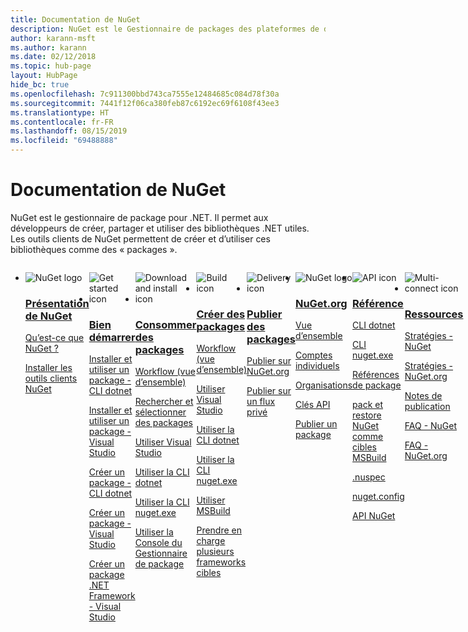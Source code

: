 ```yaml
---
title: Documentation de NuGet
description: NuGet est le Gestionnaire de packages des plateformes de développement Microsoft, y compris .NET. Les outils clients de NuGet permettent de créer et d’utiliser des packages.
author: karann-msft
ms.author: karann
ms.date: 02/12/2018
ms.topic: hub-page
layout: HubPage
hide_bc: true
ms.openlocfilehash: 7c911300bbd743ca7555e12484685c084d78f30a
ms.sourcegitcommit: 7441f12f06ca380feb87c6192ec69f6108f43ee3
ms.translationtype: HT
ms.contentlocale: fr-FR
ms.lasthandoff: 08/15/2019
ms.locfileid: "69488888"
---
```

<div id="main" class="v2">
    <div class="container">
        <h1>Documentation de NuGet</h1>
        <p>NuGet est le gestionnaire de package pour .NET. Il permet aux développeurs de créer, partager et utiliser des bibliothèques .NET utiles. Les outils clients de NuGet permettent de créer et d’utiliser ces bibliothèques comme des « packages ».</p> 

<ul id="index1" class="cardsF panelContent singlePanelContent cols cols4" style="float: left; display: flex!important;">
    <li>
        <div class="cardSize">
            <div class="cardPadding">
                <div class="card">
                    <div class="cardImageOuter">
                        <div class="cardImage">
                            <img src="https://docs.microsoft.com/media/logos/logo_nuget.svg" alt="NuGet logo" />
                        </div>
                    </div>
                    <div class="cardText">
                        <h3><a href="what-is-nuget.md">Présentation de NuGet</a></h3>
                        <p>
                            <a href="what-is-nuget.md">Qu’est-ce que NuGet ?</a>
                        </p>
                        <p>
                            <a href="install-nuget-client-tools.md">Installer les outils clients NuGet</a>
                        </p>
                    </div>
                </div>
            </div>
        </div>
    </li>
    <li>
        <div class="cardSize">
            <div class="cardPadding">
                <div class="card">
                    <div class="cardImageOuter">
                        <div class="cardImage">
                            <img src="https://docs.microsoft.com/media/common/i_get-started.svg" alt="Get started icon" />
                        </div>
                    </div>
                    <div class="cardText">
                        <h3><a href="install-nuget-client-tools.md">Bien démarrer</a></h3>
                        <p>
                            <a href="quickstart/install-and-use-a-package-using-the-dotnet-cli.md">Installer et utiliser un package - CLI dotnet</a>
                        </p>
                        <p>
                            <a href="quickstart/install-and-use-a-package-in-visual-studio.md">Installer et utiliser un package - Visual Studio</a>
                        </p>
                        <p>
                            <a href="quickstart/create-and-publish-a-package-using-the-dotnet-cli.md">Créer un package - CLI dotnet</a>
                        </p>
                        <p>
                            <a href="quickstart/create-and-publish-a-package-using-visual-studio.md">Créer un package - Visual Studio</a>
                        </p>
                        <p>
                            <a href="quickstart/create-and-publish-a-package-using-visual-studio-net-framework.md">Créer un package .NET Framework - Visual Studio</a>
                        </p>
                    </div>
                </div>
            </div>
        </div>
    </li>
    <li>
        <div class="cardSize">
            <div class="cardPadding">
                <div class="card">
                    <div class="cardImageOuter">
                        <div class="cardImage">
                            <img src="https://docs.microsoft.com//media/common/i_download-install.svg" alt="Download and install icon" />
                        </div>
                    </div>
                    <div class="cardText">
                        <h3><a href="consume-packages/overview-and-workflow.md">Consommer des packages</a></h3>
                        <p>
                            <a href="consume-packages/overview-and-workflow.md">Workflow (vue d’ensemble)</a>
                        </p>
                        <p>
                            <a href="consume-packages/finding-and-choosing-packages.md">Rechercher et sélectionner des packages</a>
                        </p>
                        <p>
                            <a href="consume-packages/install-use-packages-visual-studio.md">Utiliser Visual Studio</a>
                        </p>
                        <p>
                            <a href="consume-packages/install-use-packages-dotnet-cli.md">Utiliser la CLI dotnet</a>
                        </p>
                        <p>
                            <a href="consume-packages/install-use-packages-nuget-cli.md">Utiliser la CLI nuget.exe</a>
                        </p>
                        <p>
                            <a href="consume-packages/install-use-packages-powershell.md">Utiliser la Console du Gestionnaire de package</a>
                        </p>
                    </div>
                </div>
            </div>
        </div>
    </li>
    <li>
        <div class="cardSize">
            <div class="cardPadding">
                <div class="card">
                    <div class="cardImageOuter">
                        <div class="cardImage">
                            <img src="https://docs.microsoft.com/media/common/i_build.svg" alt="Build icon" />
                        </div>
                    </div>
                    <div class="cardText">
                        <h3><a href="create-packages/overview-and-workflow.md">Créer des packages</a></h3>
                        <p>
                            <a href="create-packages/overview-and-workflow.md">Workflow (vue d’ensemble)</a>
                        </p>
                        <p>
                            <a href="quickstart/create-and-publish-a-package-using-visual-studio.md">Utiliser Visual Studio</a>
                        </p>
                        <p>
                            <a href="create-packages/creating-a-package-dotnet-cli.md">Utiliser la CLI dotnet</a>
                        </p>
                        <p>
                            <a href="create-packages/creating-a-package.md">Utiliser la CLI nuget.exe</a>
                        </p>
                        <p>
                            <a href="create-packages/creating-a-package-msbuild.md">Utiliser MSBuild</a>
                        </p>
                        <p>
                            <a href="create-packages/multiple-target-frameworks-project-file.md">Prendre en charge plusieurs frameworks cibles</a>
                        </p>
                    </div>
                </div>
            </div>
        </div>
    </li>
        <li>
        <div class="cardSize">
            <div class="cardPadding">
                <div class="card">
                    <div class="cardImageOuter">
                        <div class="cardImage">
                            <img src="https://docs.microsoft.com/media/common/i_delivery.svg" alt="Delivery icon" />
                        </div>
                    </div>
                    <div class="cardText">
                        <h3><a href="nuget-org/publish-a-package.md">Publier des packages</a></h3>
                        <p>
                            <a href="nuget-org/publish-a-package.md">Publier sur NuGet.org</a>
                        </p>
                        <p>
                            <a href="hosting-packages/overview.md">Publier sur un flux privé</a>
                        </p>
                    </div>
                </div>
            </div>
        </div>
    </li>
    <li>
        <div class="cardSize">
            <div class="cardPadding">
                <div class="card">
                    <div class="cardImageOuter">
                        <div class="cardImage">
                            <img src="https://docs.microsoft.com/media/logos/logo_nuget.svg" alt="NuGet logo" />
                        </div>
                    </div>
                    <div class="cardText">
                        <h3><a href="nuget-org/overview-nuget-org.md">NuGet.org</a></h3>
                        <p>
                            <a href="nuget-org/overview-nuget-org.md">Vue d’ensemble</a>
                        </p>
                        <p>
                            <a href="nuget-org/individual-accounts.md">Comptes individuels</a>
                        </p>
                        <p>
                            <a href="nuget-org/organizations-on-nuget-org.md">Organisations</a>
                        </p>
                        <p>
                            <a href="nuget-org/scoped-api-keys.md">Clés API</a>
                        </p>
                        <p>
                            <a href="nuget-org/publish-a-package.md">Publier un package</a>
                        </p>
                    </div>
                </div>
            </div>
        </div>
    </li>
        <li>
        <div class="cardSize">
            <div class="cardPadding">
                <div class="card">
                    <div class="cardImageOuter">
                        <div class="cardImage">
                            <img src="https://docs.microsoft.com/media/common/i_reference.svg" alt="API icon" />
                        </div>
                    </div>
                    <div class="cardText">
                        <h3><a href="reference/nuspec.md">Référence</a></h3>
                        <p>
                            <a href="reference/dotnet-commands.md">CLI dotnet</a>
                        </p>
                        <p>
                            <a href="reference/nuget-exe-cli-reference.md">CLI nuget.exe</a>
                        <p>
                            <a href="consume-packages/package-references-in-project-files.md">Références de package</a>
                        </p>
                        <p>
                            <a href="reference/msbuild-targets.md">pack et restore NuGet comme cibles MSBuild</a>
                        </p>
                        <p>
                            <a href="reference/nuspec.md">.nuspec</a>
                        </p>
                        <p>
                            <a href="reference/nuget-config-file.md">nuget.config</a>
                        </p>
                        <p>
                            <a href="api/overview.md">API NuGet</a>
                        </p>
                    </div>
                </div>
            </div>
        </div>
    </li>
    <li>
        <div class="cardSize">
            <div class="cardPadding">
                <div class="card">
                    <div class="cardImageOuter">
                        <div class="cardImage">
                            <img src="https://docs.microsoft.com//media/common/i_multi-connect.svg" alt="Multi-connect icon" />
                        </div>
                    </div>
                    <div class="cardText">
                        <h3><a href="policies/governance.md">Ressources</a></h3>
                        <p>
                            <a href="policies/governance.md">Stratégies - NuGet</a>
                        </p>
                        <p>
                            <a href="nuget-org/policies/data-requests.md">Stratégies - NuGet.org</a>
                        </p>
                        <p>
                            <a href="release-notes/known-issues.md">Notes de publication</a>
                        </p>
                        <p>
                            <a href="resources/nuget-faq.md">FAQ - NuGet</a>
                        </p>
                        <p>
                            <a href="nuget-org/nuget-org-faq.md">FAQ - NuGet.org</a>
                        </p>
                    </div>
                </div>
            </div>
        </div>
    </li>
</ul>
    </div>
</div>

